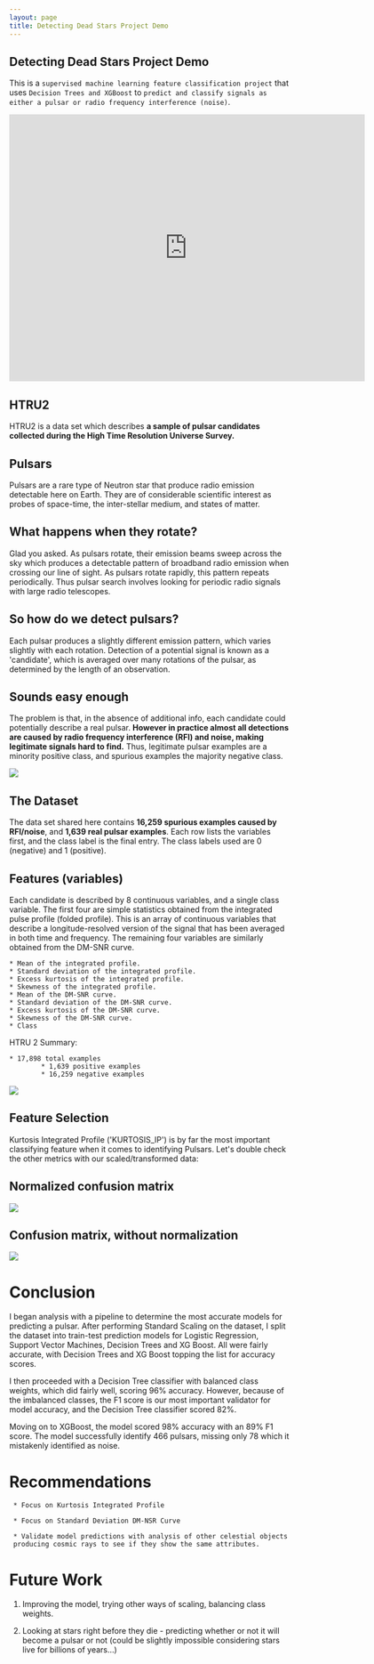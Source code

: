 ```yaml
---
layout: page
title: Detecting Dead Stars Project Demo
---
```


## Detecting Dead Stars Project Demo

This is a `supervised machine learning feature classification project` that uses `Decision Trees and XGBoost` to `predict and classify signals as either a pulsar or radio frequency interference (noise)`.

<div>
<iframe src="https://player.vimeo.com/video/389320953" width="640" height="480" frameborder="0" allow="autoplay; fullscreen" allowfullscreen></iframe></div>

## HTRU2

HTRU2 is a data set which describes **a sample of pulsar candidates collected during the High Time Resolution Universe Survey.**

## Pulsars

Pulsars are a rare type of Neutron star that produce radio emission detectable here on Earth. They are of considerable scientific interest as probes of space-time, the inter-stellar medium, and states of matter.

## What happens when they rotate?

Glad you asked. As pulsars rotate, their emission beams sweep across the sky which produces a detectable pattern of broadband radio emission when crossing our line of sight. As pulsars rotate rapidly, this pattern repeats periodically. Thus pulsar search involves looking for periodic radio signals with large radio telescopes.

## So how do we detect pulsars?

Each pulsar produces a slightly different emission pattern, which varies slightly with each rotation. Detection of a potential signal is known as a 'candidate', which is averaged over many rotations of the pulsar, as determined by the length of an observation. 

## Sounds easy enough

The problem is that, in the absence of additional info, each candidate could potentially describe a real pulsar. **However in practice almost all detections are caused by radio frequency interference (RFI) and noise, making legitimate signals hard to find.** Thus, legitimate pulsar examples are a minority positive class, and spurious examples the majority negative class.

<div style="width:400px">
<img class="img-responsive" src="http://hakkeray.com/assets/images/pulsars/output_20_2.png"></div>

## The Dataset

The data set shared here contains **16,259 spurious examples caused by RFI/noise**, and **1,639 real pulsar examples**. Each row lists the variables first, and the class label is the final entry. The class labels used are 0 (negative) and 1 (positive).

## Features (variables)

Each candidate is described by 8 continuous variables, and a single class variable. The first four are simple statistics obtained from the integrated pulse profile (folded profile). This is an array of continuous variables that describe a longitude-resolved version of the signal that has been averaged in both time and frequency. The remaining four variables are similarly obtained from the DM-SNR curve.

    * Mean of the integrated profile.
    * Standard deviation of the integrated profile.
    * Excess kurtosis of the integrated profile.
    * Skewness of the integrated profile.
    * Mean of the DM-SNR curve.
    * Standard deviation of the DM-SNR curve.
    * Excess kurtosis of the DM-SNR curve.
    * Skewness of the DM-SNR curve.
    * Class

HTRU 2 Summary:

    * 17,898 total examples
            * 1,639 positive examples
            * 16,259 negative examples

<div style="width:400px">
<img class="img-responsive" src="http://hakkeray.com/assets/images/pulsars/output_91_1.png"></div>

## Feature Selection

Kurtosis Integrated Profile ('KURTOSIS_IP') is by far the most important classifying feature when it comes to identifying Pulsars. Let's double check the other metrics with our scaled/transformed data:

## Normalized confusion matrix

<div style="width:400px">
<img class="img-responsive" src="http://hakkeray.com/assets/images/pulsars/output_117_1.png">
</div>


## Confusion matrix, without normalization

<div style="width:400px">
<img class="img-responsive" src="http://hakkeray.com/assets/images/pulsars/output_118_1.png"></div>

# Conclusion

I began analysis with a pipeline to determine the most accurate models for predicting a pulsar. After performing Standard Scaling on the dataset, I split the dataset into train-test prediction models for Logistic Regression, Support Vector Machines, Decision Trees and XG Boost. All were fairly accurate, with Decision Trees and XG Boost topping the list for accuracy scores.

I then proceeded with a Decision Tree classifier with balanced class weights, which did fairly well, scoring 96% accuracy. However, because of the imbalanced classes, the F1 score is our most important validator for model accuracy, and the Decision Tree classifier scored 82%.

Moving on to XGBoost, the model scored 98% accuracy with an 89% F1 score. The model successfully identify 466 pulsars, missing only 78 which it mistakenly identified as noise.

# Recommendations

     * Focus on Kurtosis Integrated Profile
 
     * Focus on Standard Deviation DM-NSR Curve
 
     * Validate model predictions with analysis of other celestial objects 
     producing cosmic rays to see if they show the same attributes.

# Future Work

1. Improving the model, trying other ways of scaling, balancing class weights.

2. Looking at stars right before they die - predicting whether or not it will become a pulsar or not (could be slightly impossible considering stars live for billions  of years…)
